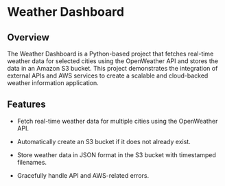 # Weather Dashboard

## Overview

The Weather Dashboard is a Python-based project that fetches real-time weather data for selected cities using the OpenWeather API and stores the data in an Amazon S3 bucket. This project demonstrates the integration of external APIs and AWS services to create a scalable and cloud-backed weather information application.

## Features

- Fetch real-time weather data for multiple cities using the OpenWeather API.

- Automatically create an S3 bucket if it does not already exist.

- Store weather data in JSON format in the S3 bucket with timestamped filenames.

- Gracefully handle API and AWS-related errors.